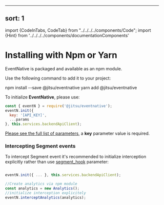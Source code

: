 
---
sort: 1
---

import {CodeInTabs, CodeTab} from "../../../../components/Code";
import {Hint} from '../../../../components/documentationComponents'

# Installing with Npm or Yarn

EventNative is packaged and available as an npm module.

Use the following command to add it to your project:

<CodeInTabs>
    <CodeTab title="npm" lang="bash">
        npm install --save @jitsu/eventnative
    </CodeTab>
    <CodeTab title="yarn" lang="javascript">
        yarn add @jitsu/eventnative
    </CodeTab>
</CodeInTabs>

To initialize **EventNative**, please use:

```javascript
const { eventN } = require('@jitsu/eventnative');
eventN.init({
  key: '[API_KEY]',
  ...params
}, this.services.backendApiClient);
```
<Hint>
    <a href="/docs/sending-data/javascript-reference/initialization-parameters">Please see the full list of parameters</a>, a <b>key</b> parameter value is required.
</Hint>

### Intercepting Segment events

To intercept Segment event it's recommended to initialize interception explicitly rather than use [segment_hook](/docs/sending-data/javascript-reference/initialization-parameters) parameter:

```javascript

eventN.init({ ... }, this.services.backendApiClient);

//Create analytics via npm module
const analytics = new Analytics();
//initialize interception explicitely
eventN.interceptAnalytics(analytics);

```



